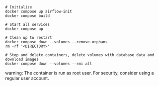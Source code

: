 ```
# Initialize
docker compose up airflow-init
docker compose build

# Start all services
docker compose up

# Clean up to restart
docker compose down --volumes --remove-orphans
rm -rf '<DIRECTORY>'

# Stop and delete containers, delete volumes with database data and download images
docker compose down --volumes --rmi all
```

warning: The container is run as root user. For security, consider using a regular user account.